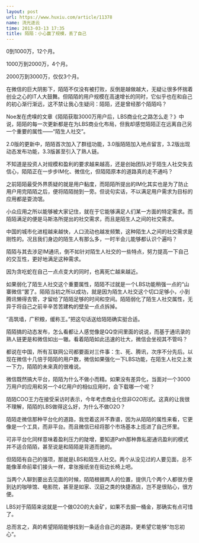 ```yaml
---
layout: post
url: https://www.huxiu.com/article/11378
name: 流光逐云
time: 2013-03-13 17:35
title: 陌陌：小心赢了规模，丢了自己
---
```

0到1000万，12个月。

1000万到2000万，4个月。

2000万到3000万，仅仅3个月。

在微信的巨大阴影下，陌陌不仅没有被打败，反倒是越做越大，无疑让很多怀揣着创业之心的IT人大鼓舞。但陌陌的用户规模在高速增长的同时，它似乎也在和自己的初心渐行渐远，这不禁让我心生疑问：陌陌，还是曾经那个陌陌吗？

Noe发在虎嗅的文章《陌陌获取3000万用户后，LBS商业化之路怎么走？》中说，陌陌的每一次更新都是在为LBS商业化布局，但我却感觉陌陌正在远离自己另一个重要的属性——“陌生人社交”。

2.0版的更新中，陌陌首次加入了群组功能，3.0版陌陌加入地点留言，3.2版出现动态发布功能，3.3版甚至引入了熟人链。

不知道是投资人对规模和盈利的要求越来越高，还是创始团队对于陌生人社交失去信心，陌陌正在一步步IM化、微信化，但陌陌原本的道路真的走不通吗？

之前陌陌最受外界质疑的就是用户黏度，而陌陌所提出的IM化其实也是为了防止用户用完陌陌之后，便将陌陌抛到一旁。但说句实话，不以满足用户需求为目标的应用都是耍流氓。

小众应用之所以能够被大家记住，就在于它能够满足人们某一方面的特定需求。而陌陌满足的便是马斯洛所提出的社交需求，而且是陌生人之间的社交需求。

中国的城市化进程越来越快，人口流动也越发频繁，这种陌生人之间的社交需求是刚性的。况且我们身边的陌生人有那么多，一时半会儿能够都认识个遍吗？

陌陌与其去涉足IM通讯，倒不如针对陌生人社交的一些特点，努力提高一下自己的交互性，更好地满足这种需求。

因为贪吃蛇在自己一点点变大的同时，也离死亡越来越近。

如果弱化了陌生人社交这个重要属性，陌陌不过就是一个LBS功能稍强一点的“山寨微信”罢了。陌陌当初之所以成功，就是因为陌生人社交这个切口足够小，小到腾讯懒得去管，才留给了陌陌足够的时间和空间。陌陌弱化了陌生人社交属性，无异于将自己之前辛辛苦苦建构的壁垒一点点拆掉。

“高筑墙，广积粮，缓称王。”把这句话送给陌陌确实挺合适。

陌陌搞的动态发布，怎么看都让人感觉像是QQ空间里面的说说，而基于通讯录的熟人链更是和微信如出一辙。看着陌陌如此迅速的壮大，微信会坐视其不管吗？

都说在中国，所有互联网公司都要面对三件事：生、死、腾讯，次序不分先后。以现在微信十几倍于陌陌的用户数，微信如果强化一下LBS功能，在陌生人社交上发一下力，陌陌的未来真的很难说。

微信既然搞大平台，陌陌为什么不做小而精。如果没有差异化，当面对一个3000万用户的应用和另一个4亿用户的相似应用时，会下载哪一个呢？

陌陌COO王力在接受采访时表示，今年考虑商业化但非O2O形式。这真的让我很不理解，陌陌的LBS做得这么好，为什么不做O2O？

陌陌走微信那种平台化的道路，我觉着这并不靠谱，因为从陌陌的属性来看，它更像是一个工具，而非平台。而且微信已经将那个市场基本上揽进了自己怀里。

可非平台化同样意味着盈利压力的陡增，要知道Path那种靠私密通讯盈利的模式并不适合陌陌，甚至说是和陌陌是背道而驰的。

但陌陌有自己的强项，那就是LBS和陌生人社交。两个从没见过的人要见面，总不能像革命前辈们接头一样，拿张报纸坐在街边长椅上吧。

当两个人聊到要出去见面的时候，陌陌根据两人的位置，提供几个两个人都很方便到达的咖啡馆、电影院，甚至是如家、汉庭之类的快捷酒店，岂不是很贴心，很方便。

LBS对于陌陌来说就是一个做O2O的大金矿，如果不去掘一桶金，那确实有点可惜了。

总而言之，真的希望陌陌能够找到一条适合自己的道路，更希望它能够“勿忘初心”。

